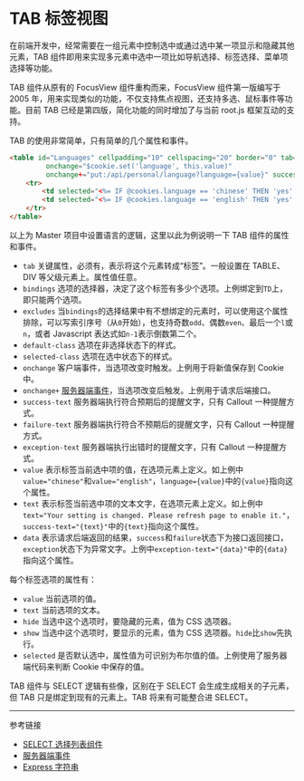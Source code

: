 # TAB 标签视图

在前端开发中，经常需要在一组元素中控制选中或通过选中某一项显示和隐藏其他元素，TAB 组件即用来实现多元素中选中一项比如导航选择、标签选择、菜单项选择等功能。

TAB 组件从原有的 FocusView 组件重构而来，FocusView 组件第一版编写于 2005 年，用来实现类似的功能，不仅支持焦点视图，还支持多选、鼠标事件等功能。目前 TAB 已经是第四版，简化功能的同时增加了与当前 root.js 框架互动的支持。

TAB 的使用非常简单，只有简单的几个属性和事件。

```html
<table id="Languages" cellpadding="10" cellspacing="20" border="0" tab="yes" bindings="TD" default-class="language" selected-class="language-focus"
         onchange="$cookie.set('language', this.value)"
         onchange+="put:/api/personal/language?language={value}" success-text="{text}" exception-text="{data}">
    <tr>
        <td selected="<%= IF @cookies.language == 'chinese' THEN 'yes' ELSE 'no' END %>" value="chinese" text="语言设置已更改，刷新页面将会切换到中文界面。" show="#ChineseCurrent" hide="#EnglishCurrent">简体中文<br/><span id="ChineseCurrent">(当前语言)</span></td>
        <td selected="<%= IF @cookies.language == 'english' THEN 'yes' ELSE 'no' END %>" value="english" text="Your setting is changed. Please refresh page to enable it." show="#EnglishCurrent" hide="#ChineseCurrent">English<br/><span id="EnglishCurrent">(Current Language)</span></td>
    </tr>
</table>
```

以上为 Master 项目中设置语言的逻辑，这里以此为例说明一下 TAB 组件的属性和事件。

* `tab` 关键属性，必须有，表示将这个元素转成“标签”。一般设置在 TABLE、DIV 等父级元素上。属性值任意。
* `bindings` 选项的选择器，决定了这个标签有多少个选项。上例绑定到`TD`上，即只能两个选项。
* `excludes` 当`bindings`的选择结果中有不想绑定的元素时，可以使用这个属性排除，可以写索引序号（从`0`开始），也支持奇数`odd`、偶数`even`、最后一个`l`或`n`，或者 Javascript 表达式如`n-1`表示倒数第二个。
* `default-class` 选项在非选择状态下的样式。
* `selected-class` 选项在选中状态下的样式。
* `onchange` 客户端事件，当选项改变时触发。上例用于将新值保存到 Cookie 中。
* `onchange+` [服务器端事件](/root.js/server.md)，当选项改变后触发。上例用于请求后端接口。
* `success-text` 服务器端执行符合预期后的提醒文字，只有 Callout 一种提醒方式。
* `failure-text` 服务器端执行符合不预期后的提醒文字，只有 Callout 一种提醒方式。
* `exception-text` 服务器端执行出错时的提醒文字，只有 Callout 一种提醒方式。
* `value` 表示标签当前选中项的值，在选项元素上定义。如上例中`value="chinese"`和`value="english"`，`language={value}`中的`{value}`指向这个属性。
* `text` 表示标签当前选中项的文本文字，在选项元素上定义。如上例中`text="Your setting is changed. Please refresh page to enable it."`，`success-text="{text}"`中的`{text}`指向这个属性。
* `data` 表示请求后端返回的结果，`success`和`failure`状态下为接口返回接口，`exception`状态下为异常文字。上例中`exception-text="{data}"`中的`{data}`指向这个属性。

每个标签选项的属性有：

* `value` 当前选项的值。
* `text` 当前选项的文本。
* `hide` 当选中这个选项时，要隐藏的元素，值为 CSS 选项器。
* `show` 当选中这个选项时，要显示的元素，值为 CSS 选项器。`hide`比`show`先执行。
* `selected` 是否默认选中，属性值为可识别为布尔值的值。上例使用了服务器端代码来判断 Cookie 中保存的值。

TAB 组件与 SELECT 逻辑有些像，区别在于 SELECT 会生成生成相关的子元素，但 TAB 只是绑定到现有的元素上。TAB 将来有可能整合进 SELECT。


---
参考链接

* [SELECT 选择列表组件](/root.js/select.md)
* [服务器端事件](/root.js/server.md)
* [Express 字符串](/root.js/express.md)